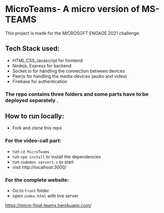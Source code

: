 # MicroTeams- A micro version of MS-TEAMS

This project is made for the MICROSOFT ENGAGE 2021 challenge.

## Tech Stack used:

- HTML,CSS,Javascript  for frontend
- Nodejs, Express for backend
- Socket.io for handling the connection between devices
- Peerjs  for handling the media-devices (audio and video)
- Firebase for authentication 

### The repo contains three folders and some parts have to be deployed separately . 


## How to run locally:

- Fork and clone this repo


### For the video-call part:

- run `cd MicroTeams`
- run `npm install` to install the dependencies
- run `nodemon server1.s` to start 
- visit http://localhost:3000/

### For the complete website:

- Go to `front` folder
- open `index.html` with live server


https://micro-final-teams.herokuapp.com/
